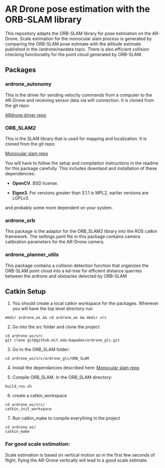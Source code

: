 # AR Drone pose estimation with the ORB-SLAM library
This repository adapts the ORB-SLAM library for pose estimation on the AR-Drone. Scale estimation for the monocular slam process is generated by comparing the ORB-SLAM pose estimate with the altitude estimate published in the /ardrone/navdata topic. There is also efficient collision checking functionality for the point cloud generated by ORB-SLAM. 

## Packages

### ardrone_autonomy
This is the driver for sending velocity commands from a computer to the AR-Drone and receiving sensor data via wifi connection. It is cloned from the git repo:

[ARdrone driver repo](https://github.com/AutonomyLab/ardrone_autonomy) 

### ORB_SLAM2
This is the SLAM library that is used for mapping and localization. It is cloned from the git repo:

[Monocular slam repo](https://github.com/raulmur/ORB_SLAM2) 

You will have to follow the setup and compilation instructions in the readme for this package carefully. This includes downlaod and installation of these dependencies:

* **OpenCV**.
BSD license.

* **Eigen3**.
For versions greater than 3.1.1 is MPL2, earlier versions are LGPLv3.

and probably some more dependent on your system.

### ardrone_orb
This package is the adaptor for the ORB_SLAM2 library into the ROS catkin framework. The settings.yaml file in this package contains camera calibration parameters for the AR-Drone camera. 

### ardrone_planner_utils
This package contains a collision detection function that organizes the ORB-SLAM point cloud into a kd-tree for efficient distance querries between the ardrone and obstacles detected by ORB-SLAM

## Catkin Setup
1) You should create a local catkin workspace for the packages. Wherever you will have the top level directory run:

```
mkdir ardrone_ws && cd ardrone_ws && mkdir src 
``` 
2) Go into the src folder and clone the project

```
cd ardrone_ws/src
git clone git@github.mit.edu:bapaden/ardrone_glc.git
```

3) Go to the ORB_SLAM folder:

```
cd ardrone_ws/src/ardrone_glc/ORB_SLAM
```

4) Install the dependancies described here: [Monocular slam repo](https://github.com/raulmur/ORB_SLAM2)

5) Compile ORB_SLAM. In the ORB_SLAM directory:

```
build_ros.sh
```

6) create a catkin_workspace

```
cd ardrone_ws/src/
catkin_init_workspace
``` 

7) Run catkin_make to compile everything in the project

```
cd ardrone_ws/
catkin_make
```



### For good scale estimation:
Scale estimation is based on vertical motion so in the first few seconds of flight, flying the AR-Drone vertically will lead to a good scale estimate.